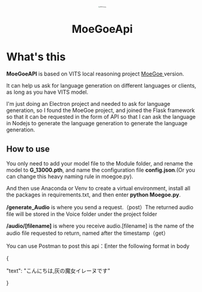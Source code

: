 <div>
    <center>
        <img src="https://s1.ax1x.com/2023/08/03/pPiELSs.png" alt="pPiELSs.png" style="zoom:20%;" />				<h1>MoeGoeApi</h1>
    <center>
</div>

# What's this

**MoeGoeAPI** is based on VITS local reasoning project [MoeGoe ](https://github.com/CjangCjengh/MoeGoe)version.

It can help us ask for language generation on different languages or clients, as long as you have VITS model.

I'm just doing an Electron project and needed to ask for language generation, so I found the MoeGoe project, and joined the Flask framework so that it can be requested in the form of API so that I can ask the language in Nodejs to generate the language generation to generate the language generation.

## How to use
You only need to add your model file to the Module folder, and rename the model to **G_13000.pth**, and name the configuration file **config.json**.(Or you can change this heavy naming rule in moegoe.py).

And then use Anaconda or Venv to create a virtual environment, install all the packages in requirements.txt, and then enter **python Moegoe.py**.

**/generate_Audio** is where you send a request.（post）The returned audio file will be stored in the Voice folder under the project folder

**/audio/[filename]** is where you receive audio.[filename] is the name of the audio file requested to return, named after the timestamp（get）

You can use Postman to post this api：Enter the following format in body

{

 "text": "こんにちは,灰の魔女イレーヌです"

}

